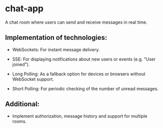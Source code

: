# chat-app
A chat room where users can send and receive messages in real time.

## Implementation of technologies:

* WebSockets: For instant message delivery.

* SSE: For displaying notifications about new users or events (e.g. "User joined").

* Long Polling: As a fallback option for devices or browsers without WebSocket support.

* Short Polling: For periodic checking of the number of unread messages.

## Additional: 

* Implement authorization, message history and support for multiple rooms.